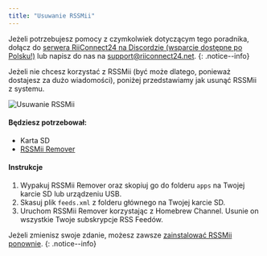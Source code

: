 ```yaml
---
title: "Usuwanie RSSMii"
---
```


Jeżeli potrzebujesz pomocy z czymkolwiek dotyczącym tego poradnika, dołącz do [serwera RiiConnect24 na Discordzie (wsparcie dostępne po Polsku!)](https://discord.gg/rc24) lub napisz do nas na [support@riiconnect24.net](mailto:support@riiconnect24.net).
{: .notice--info}

Jeżeli nie chcesz korzystać z RSSMii (być może dlatego, ponieważ dostajesz za dużo wiadomości), poniżej przedstawiamy jak usunąć RSSMii z systemu.

![Usuwanie RSSMii](/images/rssmii-remove.png)

#### Będziesz potrzebował:

* Karta SD
* [RSSMii Remover](https://github.com/RiiConnect24/rssmii/releases)

#### Instrukcje

1. Wypakuj RSSMii Remover oraz skopiuj go do folderu `apps` na Twojej karcie SD lub urządzeniu USB.
2. Skasuj plik `feeds.xml` z folderu głównego na Twojej karcie SD.
3. Uruchom RSSMii Remover korzystając z Homebrew Channel. Usunie on wszystkie Twoje subskrypcje RSS Feedów.

Jeżeli zmienisz swoje zdanie, możesz zawsze [zainstalować RSSMii ponownie](rssmii).
{: .notice--info}
